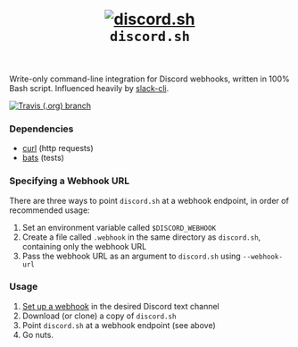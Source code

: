 <h1 align="center">
  <br>
  <a href="https://github.com/ChaoticWeg/discord.sh"><img src="https://i.imgur.com/xZ8r3N0.png" alt="discord.sh"></a>
  <br>
  <code>discord.sh</code>
  <br>
  <br>
</h1>

Write-only command-line integration for Discord webhooks, written in 100% Bash script. Influenced heavily by [slack-cli][slack].

[![Travis (.org) branch](https://img.shields.io/travis/ChaoticWeg/discord.sh/master.svg)](https://travis-ci.org/ChaoticWeg/discord.sh)

### Dependencies

- [curl]() (http requests)
- [bats]() (tests)

### Specifying a Webhook URL

There are three ways to point `discord.sh` at a webhook endpoint, in order of recommended usage:

1. Set an environment variable called `$DISCORD_WEBHOOK`
2. Create a file called `.webhook` in the same directory as `discord.sh`, containing only the webhook URL
3. Pass the webhook URL as an argument to `discord.sh` using `--webhook-url`

### Usage

1. [Set up a webhook][webhook] in the desired Discord text channel
2. Download (or clone) a copy of `discord.sh`
3. Point `discord.sh` at a webhook endpoint (see above)
4. Go nuts.

[slack]: https://github.com/rockymadden/slack-cli/
[curl]: https://curl.haxx.se/
[bats]: https://github.com/sstephenson/bats
[webhook]: https://support.discordapp.com/hc/en-us/articles/228383668-Intro-to-Webhooks
